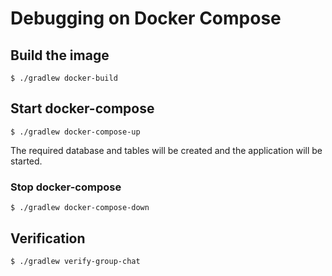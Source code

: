 # Debugging on Docker Compose

## Build the image

```shell
$ ./gradlew docker-build
```

## Start docker-compose

```shell
$ ./gradlew docker-compose-up
```

The required database and tables will be created and the application will be started.

### Stop docker-compose

```shell
$ ./gradlew docker-compose-down
```

## Verification

```shell
$ ./gradlew verify-group-chat
```



